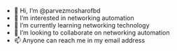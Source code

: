 - 👋 Hi, I’m @parvezmosharofbd
- 👀 I’m interested in networking automation
- 🌱 I’m currently learning networking technology
- 💞️ I’m looking to collaborate on networking automation 
- 📫 Anyone can reach me in my email address

<!---
parvezmosharofbd/parvezmosharofbd is a ✨ special ✨ repository because its `README.md` (this file) appears on your GitHub profile.
You can click the Preview link to take a look at your changes.
--->
